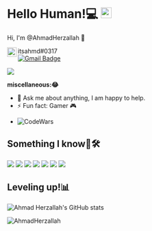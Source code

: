 # Hello Human!💻 <img src="https://cdn.discordapp.com/emojis/366999782348292108.png?v=1" width="25px">
  
Hi, I'm @AhmadHerzallah 🌌

<img align="left" alt="@AhmadHerzallah's Discord" width="22px" src="https://cdn.jsdelivr.net/npm/simple-icons@v3/icons/discord.svg" /> itsahmd#0317
<br />
 [![Gmail Badge](https://img.shields.io/badge/-ahmedpalhr0595@gmail.com-c14438?style=flat-square&logo=Gmail&logoColor=white&link=mailto:ahmedpalhr0595@gmail.com)](mailto:ahmedpalhr0595@gmail.com)

![](https://visitor-badge.glitch.me/badge?page_id=AhmadHerzallah.AhmadHerzallah)

**miscellaneous:😂**
- 💬 Ask me about anything, I am happy to help.
- ⚡ Fun fact: Gamer 🎮
<!-- - 🌱 I’m currently learning Python -->
- ![CodeWars](https://www.codewars.com/users/ahmd/badges/micro)

## Something I know🤔🛠️
![](https://img.shields.io/badge/:-Linux-informational?style=flat&logo=linux&logoColor=white&color=FCC624)
![](https://img.shields.io/badge/:-Windows-informational?style=flat&logo=windows&logoColor=white&color=blue)
![](https://img.shields.io/badge/:-GitHub-informational?style=flat&logo=github&logoColor=white&color=181717)
![](https://img.shields.io/badge/:-Git-informational?style=flat&logo=git&logoColor=white&color=F05032)
![](https://img.shields.io/badge/Editor-Visual%20Studio%20Code-blue.svg?logo=visual-studio-code)
![](https://badgen.net/badge/icon/visualstudio?icon=visualstudio&label)
![](https://img.shields.io/badge/:-Python-informational?style=flat&logo=python&logoColor=white&color=3776AB)

## Leveling up!📊
![Ahmad Herzallah's GitHub stats](https://github-readme-stats.vercel.app/api?username=AhmadHerzallah&show_icons=true&theme=nightowl)

<img src="https://github-readme-stats.vercel.app/api?username=AhmadHerzallah&show_icons=true&theme=nightowl" alt="AhmadHerzallah">
<!-- https://github-readme-stats.vercel.app/api?username=AhmadHerzallah&show_icons=true&theme=gotham -->
